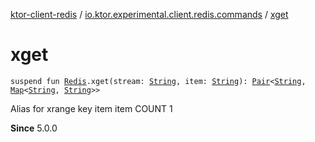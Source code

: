 [ktor-client-redis](../index.md) / [io.ktor.experimental.client.redis.commands](index.md) / [xget](./xget.md)

# xget

`suspend fun `[`Redis`](../io.ktor.experimental.client.redis/-redis/index.md)`.xget(stream: `[`String`](https://kotlinlang.org/api/latest/jvm/stdlib/kotlin/-string/index.html)`, item: `[`String`](https://kotlinlang.org/api/latest/jvm/stdlib/kotlin/-string/index.html)`): `[`Pair`](https://kotlinlang.org/api/latest/jvm/stdlib/kotlin/-pair/index.html)`<`[`String`](https://kotlinlang.org/api/latest/jvm/stdlib/kotlin/-string/index.html)`, `[`Map`](https://kotlinlang.org/api/latest/jvm/stdlib/kotlin.collections/-map/index.html)`<`[`String`](https://kotlinlang.org/api/latest/jvm/stdlib/kotlin/-string/index.html)`, `[`String`](https://kotlinlang.org/api/latest/jvm/stdlib/kotlin/-string/index.html)`>>`

Alias for xrange key item item COUNT 1

**Since**
5.0.0

